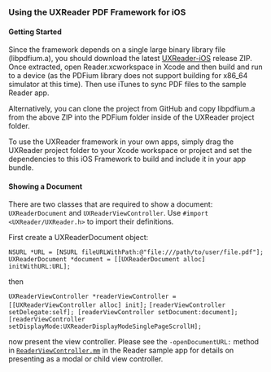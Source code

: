 ### Using the UXReader PDF Framework for iOS

#### Getting Started

Since the framework depends on a single large binary library file (libpdfium.a), you should download
the latest [UXReader-iOS](https://github.com/vfr/UXReader-iOS/releases/download/0.1.0/UXReader-iOS.zip)
release ZIP. Once extracted, open Reader.xcworkspace in Xcode and then build and run to a device
(as the PDFium library does not support building for x86_64 simulator at this time).
Then use iTunes to sync PDF files to the sample Reader app.

Alternatively, you can clone the project from GitHub and copy libpdfium.a from the above ZIP into
the PDFium folder inside of the UXReader project folder.

To use the UXReader framework in your own apps, simply drag the UXReader project folder to your
Xcode workspace or project and set the dependencies to this iOS Framework to build and include
it in your app bundle.

#### Showing a Document

There are two classes that are required to show a document: `UXReaderDocument` and `UXReaderViewController`.
Use `#import <UXReader/UXReader.h>` to import their definitions.

First create a UXReaderDocument object:

`NSURL *URL = [NSURL fileURLWithPath:@"file:///path/to/user/file.pdf"];`
`UXReaderDocument *document = [[UXReaderDocument alloc] initWithURL:URL];`

then

`UXReaderViewController *readerViewController = [[UXReaderViewController alloc] init];`
`[readerViewController setDelegate:self]; [readerViewController setDocument:document];`
`[readerViewController setDisplayMode:UXReaderDisplayModeSinglePageScrollH];`

now present the view controller. Please see the `-openDocumentURL:` method in
[`ReaderViewController.mm`](https://github.com/vfr/UXReader-iOS/blob/master/Reader/Reader/ReaderViewController.mm)
in the Reader sample app for details on presenting as a modal or child view controller.
